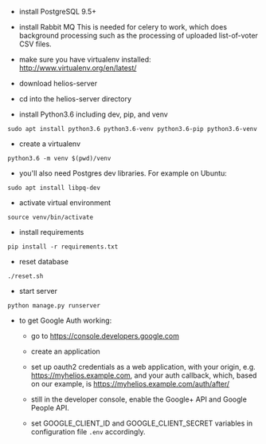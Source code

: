 * install PostgreSQL 9.5+

* install Rabbit MQ
  This is needed for celery to work, which does background processing such as
  the processing of uploaded list-of-voter CSV files.  

* make sure you have virtualenv installed:
http://www.virtualenv.org/en/latest/

* download helios-server

* cd into the helios-server directory

* install Python3.6 including dev, pip, and venv

```
sudo apt install python3.6 python3.6-venv python3.6-pip python3.6-venv
```

* create a virtualenv

```
python3.6 -m venv $(pwd)/venv
```

* you'll also need Postgres dev libraries. For example on Ubuntu:

```
sudo apt install libpq-dev 
```

* activate virtual environment

```
source venv/bin/activate
````

* install requirements

```
pip install -r requirements.txt
```

* reset database

```
./reset.sh
```

* start server

```
python manage.py runserver
```

* to get Google Auth working:

  * go to https://console.developers.google.com

  * create an application

  * set up oauth2 credentials as a web application, with your origin, e.g. https://myhelios.example.com, and your auth callback, which, based on our example, is https://myhelios.example.com/auth/after/

  * still in the developer console, enable the Google+ API and Google People API.

  * set GOOGLE_CLIENT_ID and GOOGLE_CLIENT_SECRET variables in configuration file `.env` accordingly.
